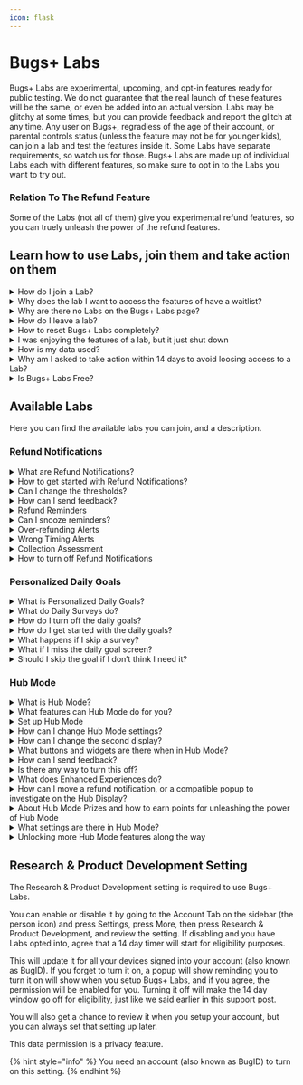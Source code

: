 ```yaml
---
icon: flask
---
```


# Bugs+ Labs

Bugs+ Labs are experimental, upcoming, and opt-in features ready for public testing. We do not guarantee that the real launch of these features will be the same, or even be added into an actual version. Labs may be glitchy at some times, but you can provide feedback and report the glitch at any time. Any user on Bugs+, regradless of the age of their account, or parental controls status (unless the feature may not be for younger kids), can join a lab and test the features inside it. Some Labs have separate requirements, so watch us for those. Bugs+ Labs are made up of individual Labs each with different features, so make sure to opt in to the Labs you want to try out.

### Relation To The Refund Feature

Some of the Labs (not all of them) give you experimental refund features, so you can truely unleash the power of the refund features.

## Learn how to use Labs, join them and take action on them

<details>

<summary>How do I join a Lab?</summary>

**To join a Lab, you will need to follow these steps to choose Labs to opt into:**

1. Go to the More tab on the sidebar (the 3 dots icon)
2. Tap Bugs+ Labs
3. Choose a lab you want to configure or opt into.
4. Follow the steps on the screen.

</details>

<details>

<summary>Why does the lab I want to access the features of have a waitlist?</summary>

Some labs require applying or waiting, while others, are open to the whole public. If you are given the option to **Add me to the waitlist** or **Apply To Access This Feature**, tap it, and we will consider adding you, or adding you to the lab when it gets released to the whole public. If you are given the option to **Join & Enable This Lab’s Features**, tap it and join the lab.

The best thing is that if you join a lab, the Bugs+ Labs features will stay until you leave or the lab shuts down.

If you get waitlisted, the wait won’t take long, so watch for the notification that says you get access!

Some Labs do this to make it so there is not too many people turning on a Lab in a short amount of time.

</details>

<details>

<summary>Why are there no Labs on the Bugs+ Labs page?</summary>

If there are no labs, there may be some Labs available but we did not roll out access to your user account. Rolling out is very quick, so make sure to stay tuned for new Labs there.

Also, some labs may require parental controls to be disabled, for example, if it has interaction features that we did not approve for kids yet)

</details>

<details>

<summary>How do I leave a lab?</summary>

Bugs+ Labs is made up of individual labs. If you want to opt out of a lab, you will need to do them separately. Labs are not enabled by default.

**You can follow these steps to choose a lab to leave:**

1. Go to the More sidebar tab (the 3 dots icon)
2. Press Bugs+ Labs
3. Select the lab you no longer want to be apart of
4. Press Opt Out & Reset Lab Data. This will opt you out of the lab, and remove associated data with the lab you chose.
5. Confirm that you want to opt out. You can always come back to a lab you opted out of, but it won’t contain your lab data.

**How to remove lab or test data when a lab shuts down:**\
If a lab shuts down or converts to an actual feature, we won’t transfer the data, since we may do major updates to it, but we will remove the lab data and if it turns into a feature, you can use new lab data. This is for privacy and compatibility reasons. There is no action that needs to be taken to do this, it is automatic, and we remove data within minutes or even seconds of shutdown.

</details>

<details>

<summary>How to reset Bugs+ Labs completely?</summary>

If you just want to opt out of a Lab, please follow the steps for leaving a Lab instead of resetting Bugs+ Labs. That will still remove that Lab’s data if you leave a Lab.

**If you want to reset everything in Bugs+ Labs instead of a simple leave, follow these steps:**

1. Go to the More tab on the sidebar (the 3 dots)
2. Press and hold the Bugs+ Labs button
3. After 3 seconds of holding the button, it should turn orange. Continue holding it.
4. After a few extra seconds, it will turn red and a 3 second cancellable countdown will start and it will say to continue holding to reset Bugs+ Labs.
5. When it says Reset Complete, stop holding. The Research & Product Development setting will turn off, all labs will be left, and the lab data will be removed. This won’t delete your game data.

</details>

<details>

<summary>I was enjoying the features of a lab, but it just shut down</summary>

Labs may shut down at any time with or without notice. This is since we can no longer handle a Lab, but usually we keep them. However, the best reason could be that the Lab has turned into an actual feature, thanks to your hard work, data and feedback. A simple test can go very far and turn into a feature release. This is not always the reason, but could be a possible reason.

</details>

<details>

<summary>How is my data used?</summary>

**Throughout all Labs:**

We don’t track your Bugs+ Labs data, but we may collect some essential data like how many times the user unleashed the power of a Labs feature, or at least tried to. We don’t create ”Lab Profiles” of you to try to track you down.

**Specific Labs:**

You can send Feedback or Glitch Reports to a Lab. We may try to see how many times you used a feature, unleashed the power of a feature, or tried to.

</details>

<details>

<summary>Why am I asked to take action within 14 days to avoid loosing access to a Lab?</summary>

Some Labs have strict guideline, while others have soft guidelines. Strict guidelines mean that you always need to follow them, while soft guidelines, you only need to follow the guidelines to maintain access, but you still need to follow the Bugs+ Rules all the time.

This means, if you don’t follow the suggested steps within 14 days, you will loose access to that specific Lab, but you will still maintain access to other Labs if possible. You will get reminders on the first day of that happening, the seventh day, then the last day of when you will loose access.

We will even give you reasoning.

The eligibility countdowns are lab-specific.

You can still use Bugs+ Labs during the countdown, but with limits, and don’t expect to go that far without fixing the issue.

<mark style="color:red;">**What will happen during that time? We won’t allow feedback, Glitch Reports, or collect required data during this time, if you miss the 14 days window, then if you want access back, you will need to go through any waitlists, and do any required steps, and any Lab data will be deleted as well.**</mark>

If you continue to loose access to a Lab a lot of times, you may get banned from Bugs+ since may be taking up resources and if a waitlist the time from the person who has accepted your request and any others for the Lab.

You may also get this notification if you are not using the Lab (for manually used Labs) or on Bugs+ (for continuous reminder or alert Labs, like detecting things in Bugs+, or reminding you of things, the reminder does not need to go off, but you still need to use Bugs+)

</details>

<details>

<summary>Is Bugs+ Labs Free?</summary>

{% hint style="success" %}
## Yes, Bugs+ Labs Is Free! $0, 0 Bug Points, 0 Stars, and 0 Refund Credits

Bugs+ Labs is always free and it will always be. No credit card required, no hidden fees, just helpful testing. This is like most other features in Bugs+. (I mean by most, things that dont cost Bug Points)
{% endhint %}

</details>

## Available Labs

Here you can find the available labs you can join, and a description.

### Refund Notifications

<details>

<summary>What are Refund Notifications?</summary>

Refund Notifications let you get reminders of when your Collection may be cluttered with duplicate cards, when you are refunding too many cards in a short amount of time (usually 15 minutes or less), or when it may not be a good time to refund (short on cards in your Collection). You get them via popups, and the duplicate detection feature will check for too many duplicates (more than 4 of the same card) regularly, but it is not real time checking, it happens every several minutes.

Refund Notifications are currently the first and main Lab.

</details>

<details>

<summary>How to get started with Refund Notifications?</summary>

Firstly, make sure you have an account (also known as BugID), if not, create one and merge signed out data with the new account.&#x20;

**Then, follow these steps:**

1. Go to the More tab on the sidebar (the 3 dots icon)
2. Tap Bugs+ Labs
3. Select Refund Notifications
4. Follow the steps on the screen.

</details>

<details>

<summary>Can I change the thresholds?</summary>

Currently you can’t change the sensitivity or add custom rules of what you think each notification should be, but the good news is that we may add this feature later on, and we have chose the thresholds based on user experience.

You can still send us feedback so we can add this feature or change the default thresholds or send us a Glitch Report, but it needs to involve a glitch to send Glitch Reports.

</details>

<details>

<summary>How can I send feedback?</summary>

You can send feedback by pressing Send Feedback after getting 3 Refund Notification. You can also send Glitch Reports from that Lab’s settings.

</details>

<details>

<summary>Refund Reminders</summary>

Refund Reminders are part of Refund Notifications. This will give you reminders for when you should start looking through your collection to refund cards. One card with lots of duplicate wont trigger it, so you need at least 2 different cards that have lots of duplicates for the alert to trigger. This comes with the Refund Notifications Lab.

</details>

<details>

<summary>Can I snooze reminders?</summary>

You can snooze reminders until you close Bugs+ by clicking the snooze button on the reminder.

</details>

<details>

<summary>Over-refunding Alerts</summary>

You can get alerts for when you seem to be refunding too many trading cards in a short amount of time. This comes with the Refund Notifications Lab.

</details>

<details>

<summary>Wrong Timing Alerts</summary>

You can get alerts for when it may not be a good time for refunding since you are short on trading cards, which could help users build up on trading cards when their Collection is very small, so they are more likely to build up. This comes with the Refund Notifications Lab.

</details>

<details>

<summary>Collection Assessment</summary>

With Collection Assessment, it can review your collection and give you a score. You can access this score by going to the Collection tab on the sidebar (the SD card icon) and clicking the circled check mark icon.

You can also see the score when investigating a Refund Notification.

You can also see the score on the Collection Assessment option in Hub Mode.

On the page, you will see a score name (see below), a colour for the score, and there will be 5 rings around the icon, and some will be coloured up or greyed out based on the score.

**What scores can I get?**

* **Good** - No cluttered trading cards (maintaining under 4 trading cards per card type), and at least 3 cards that are not Common or Uncommon. Colour: Green, 5 rings filled up.
* **Good - Collection can be improved** - 1 cluttered trading card (a card type that has more than 4 trading cards), or/and not having at least 2 cards that are not Common or Uncommon. Colour: Green, 4 rings filled up.
* **Average - Collection should be improved** - 2-3 cluttered trading cards (a card type that has more than 4 trading cards). Colour: Yellow, 3 rings filled up.
* **Attention needed - Collection needs improving** - 4-5 cluttered trading cards, or having more than 2000 Bug Points but less than 8000 Bug Points but have less than 10 trading cards. Colour: Orange, 2 rings filled up.
* **Trading card collection emergency - Collection must be improved** - More than 6 cluttered trading cards, or having 8000 Bug Points but have less than 25 trading cards. Colour: Red, 1 ring filled up.

**Taking Action:**

* This is your chance to remove the clutter before you find problems with it. You will get help along the way.
* The way to take action is to unleash the power of the refund assistant, sometimes it requires buying trading cards.
* If you are doing other things, use Hub Mode to multitask.
* The more severe the alert, the faster you should act.
* You might not notice it, but just like real life cleaning, it’s a good idea to clear your collection.

- The scoring assistant will give you more detail, but you can also activate the AI refund assistant as well straight from that screen without needing to go back to the main Collection area.

</details>

<details>

<summary>How to turn off Refund Notifications</summary>

To turn off Refund Notifications, follow the same steps for turning off a Lab.

1. Go to the More sidebar tab (the 3 dots icon)

2) Press Bugs+ Labs
3) Select Refund Notifications
4) Press Opt Out & Reset Lab Data. This will opt you out of Refund Notifications. Even though it mentions a reset, it won’t reset anything unless Refund Notifications stores something like settings.
5) Confirm that you want to opt out. You can always come back to Refund Notifications.

</details>

### Personalized Daily Goals

<details>

<summary>What is Personalized Daily Goals?</summary>

When enabled, Once a day, Bugs+ will ask you if you want a daily goal. If so, a short survey will show to personalize the goals further. The goals are based off the survey responses and your data. This is generated by AI. This can help you plan what you will do in Bugs+.

</details>

<details>

<summary>What do Daily Surveys do?</summary>

Daily Surveys will help the AI with selecting a goal for you. You will get this when you choose you want a goal on the popup. They are very short surveys, but they will still help.

</details>

<details>

<summary>How do I turn off the daily goals?</summary>

To do this, follow the same steps for opting out of a lab.

**You can follow these steps to choose a lab to leave:**

1. Go to the More sidebar tab (the 3 dots icon)
2. Press Bugs+ Labs
3. Select Personalized Daily Goals
4. Press Opt Out & Reset Lab Data. This will opt you out of the lab, and remove associated data with the lab you chose.
5. Confirm that you want to opt out. You can always come back to a lab you opted out of, but it won’t contain your lab data.

</details>

<details>

<summary>How do I get started with the daily goals?</summary>

Firstly, make sure you have an account (also known as BugID), if not, create one and merge signed out data with the new account.&#x20;

**Then, follow these steps:**

1. Go to the More tab on the sidebar (the 3 dots icon)
2. Tap Bugs+ Labs
3. Select Personalized Daily Goals
4. Follow the steps on the screen

</details>

<details>

<summary>What happens if I skip a survey?</summary>

You will still get a goal unless you chose No Thanks on the queetion asking if you want a goal for today, but it won’t be personalized, and it will only get it from your game data.

</details>

<details>

<summary>What if I miss the daily goal screen?</summary>

You will need to wait another day. This is since it is a **daily goal** not an on demand goal, but we may change it so if you miss the window or forget, you can get reminders.

</details>

<details>

<summary>Should I skip the goal if I don’t think I need it?</summary>

You should see and screenshot the goal for reference later on today, since you may not know you may need it, but it is up to you.

</details>

### Hub Mode <a href="#research-development" id="research-development"></a>

<details>

<summary>What is Hub Mode?</summary>

Hub Mode lets you nominate a computer that is signed into your BugID to act as a Hub while inactive. The Hub you add is like a second display while you are using your other computer, and you can do lots of things with it.

</details>

<details>

<summary>What features can Hub Mode do for you?</summary>

You can do these features, and more, right from your Hub:

* **Check notifications:** There is no longer a need to close what you are doing to check your notifications - you can do it from Hub Mode.
* **Check your Bug Points and Stars balance, plus check your Level & XP**: You can check on your balance without switching windows.
* **Check on the Common & Uncommon (and sometimes other rarity) Shop items**: You can quickly buy Common and Uncommon trading cards from the Hub Display, but nothing else. You need to use the Main Display for the Shop if you want more exclusive items. You will get reminded if you try to get an item that is not available to buy on Hub Mode, and to use your Main Display. **If you have Level 15 in Bugs+, you can also get Rare items from Hub Mode not just only Common & Uncommon.**
* **Use it as an optional second display for some quizzes**: On some quizzes like the ones where you have to find what bug is that, you can put the image bigger on the Hub and the responses and question on the main screen.
* **Check your Collection and refund trading cards**: Need to get some quick Bug Points while you are actively doing another things?  Or, want to see how your collection is going? You also can see your collection and refund trading cards on the Hub.
* **Tips & tricks while you progress through the game**: While you are doing other things, the Hub will show some tips for you to unleash the power of every once in a while. (If you don’t remove the Tips widget, if you did, you will need to add it back.)
* **Hub enhanced or exclusive experiences**: Some parts in Bugs+ take advantage of the second display, or require one.
* **Widgets**: Check on your widgets, whether if it is daily quest widgets, or checking your notification count.

- **And Many More**: There may be some we have not documented, and also, watch out for Lab updates and unleash the power of them!

</details>

<details>

<summary>Set up Hub Mode</summary>

Firstly, make sure you have opted into the Lab, since this is an experiment.

1. Firstly, you will setup the main device. You can always change this later. See the steps below to learn how.
2. Go to the More tab on the sidebar (the 3 dots), and press Setup Hub Mode. Make sure to do this on the Main device (the one you normally use as the main display)
3. Then, confirm that this is the main device. It should say that you will need to do this on the second device. Keep the screen open while you setup the second device.
4. On the Hub Device (the second display), go to the More tab on the sidebar (the 3 dots icon), and press Setup Hub Mode.
5. It should popup saying that there is a main display, and this device will be the Hub Device. You can choose to continue with the Hub Mode setup, or to change the Main display.
6. Choose how to activate Hub Mode. You can either choose after 9 seconds inactivity time, or by tapping Hub Mode on the Home tab on the sidebar (the house icon, but it is opened by default every time you open Bugs+, if you don’t change the tab). You can always activate Hub Mode via the Home tab regardless of setting. Choosing 9 seconds inactivity time will close off what you are doing on Bugs+, so be careful when using this during a quiz or a time sensitive event.
7. Add widgets to Hub Mode, or leave it with the default widgets. Widgets are useful information cards on Hub Mode.
8. Choose every how often to update Hub Mode. You can choose every 4 seconds for people who use Hub Mode a lot, or every 9 seconds for people who don’t usually use hub mode. Timing matters since if you launch an activity that involves Hub Mode, it will wait, but it may be slower for Hub Mode to change to the activity. Hub mode will always update every 4 seconds in a time sensitive activity.
9. Confirm your settings and click Ok.
10. On the first device, press Sync Hub Mode to finish Hub Mode setup, or re-open Bugs+ anytime to sync.

You can always change your settings later.

</details>

<details>

<summary>How can I change Hub Mode settings?</summary>

When the Hub Device is in Hub Mode, tap Hub Mode Settings. Or, go to the More tab (the 3 dots icon) on the sidebar on the second device, and press Setup Hub Mode. You won’t have to go through the setup again if it is already setup, so you can easily change settings.

</details>

<details>

<summary>How can I change the second display?</summary>

Firstly, access Hub Mode Settings. When the Hub Device is in Hub Mode, tap Hub Mode Settings. Or, go to the More tab (the 3 dots icon) on the sidebar on the second device, and press Setup Hub Mode.

Then, select Re-Nominate Hub Device. On the device you want to promote to be the Hub, go to the More tab (the 3 dots icon) on the sidebar, press Setup Hub Mode and select Make This Device The Hub, and confirm. Then, on the primary display (the old Hub) press Next, then OK on the screen you we’re on before.

</details>

<details>

<summary>What buttons and widgets are there when in Hub Mode?</summary>

Here are the menu items on the main screen of the Hub Device while in Hub Mode:

* Notifications
* Trading Cards (Collection)
* Shop
* Currency & Levels (check on your Bug Points, Stars, Levels & XP)
* Enhanced Experiences (if there is a Hub Mode Enhanced Experience, you can load it quickly here if it is not refreshing in the time you want it to).
* Daily Quests (check on your daily quests before you go on to do it)

- Hub Mode Settings
- Send Hub Mode Feedback (will only show when you are invited to give feedback. Invites are random while you are playing.)
- Collection Assessment (only available if the Refund Notifications Lab is enabled)
- Tips & Tricks (you can also see a single tip that changes by using the Tips widget)
- We will add more over time after we think we need more, and after the Lab is confirmed to not shut down.

Here are the widgets you can add (add, remove or arrange them in the Widgets area of Hub Mode Settings, you can add up to 4 widgets (sometimes you can add up to 5 if you unlocked the ability to), make sure not to clutter your screen, 2 widgets if fine but you can add more.):

* Tips & Tricks (get tips while you play, this is the widget enabled by default.)
* Notifications Count (check your amount of notifications without going to check)
* Daily Quests Status (check if there are new quests, or if you have completed some and need to claim the rewards)
* Feedback Opportunities (see the time until your next opportunity to send feedback)
* Level (check on your level quickly)
* Bug Points count (requires Level 10, or else you have to check manually from Currency & Levels) (check the amount of Bug Points you have quickly)

- We are adding more widgets over time after we have confirmed that the Lab is not shutting down.

</details>

<details>

<summary>How can I send feedback?</summary>

Watch out for Send Hub Mode Feedback to appear on the Hub Display. This will appear randomly, and will remove itself after a few minutes after appearing, so make sure to look for that. You can get reminders on when you can send feedback by adding the Feedback Opportunities widget. The widget will flash when it’s close to a opportunity to send feedback, so it may not be for you if you don’t want flashing widgets.

</details>

<details>

<summary>Is there any way to turn this off?</summary>

Yes there is! You can do it with the same way that you turn off a single Lab.\
We would like your feedback if possible, so wait for the feedback period to come first, it’s optional, but appreciated.

</details>

<details>

<summary>What does Enhanced Experiences do?</summary>

Enhanced Experiences are areas in Bugs+ that take advantage of 2 computers at the same time, or require one.

</details>

<details>

<summary>How can I move a refund notification, or a compatible popup to investigate on the Hub Display?</summary>

If you select Move To Hub Display on a refund notification, you can quickly see the context on the Hub Display, and take action if needed, without dropping what you are doing.

Some other popups may have a system like this as well.

</details>

<details>

<summary>About Hub Mode Prizes and how to earn points for unleashing the power of Hub Mode</summary>

**The real answer is - Hub Mode gives rewards:**

If you unleash the power of Hub Mode a lot, we will give you rewards. You can check your prize status in the Rewards & Freebies area in Hub Mode Settings.

**What Prizes May I Claim?:**

* **Bronze** - You will get 1000 Bug Points. Simply unleash the power of Hub Mode 10 times.
* **Silver** - You will get 1500 Bug Points. Simply unleash the power of Hub Mode 17 times.
* **Gold** - You will get 2000 Bug Points and 10 Stars. To get this, unleash the power of Hub Mode 24 times.
* **Gold Plus** - You will get 3000 Bug Points and 20 Stars. To get this, unleash the power of Hub Mode 32 times.
* **Platinum** - You will get 4000 Bug Points and 30 Stars. To get this, unleash the power of Hub Mode 44 times.
* Beyond Platinum, you will get 750 Bug Points every 10 times you unleash the power of Hub Mode.

**I‘ve went past Platinum, how can I get a tier reset to get more prizes?**

We will do tier resets along the way, so we may notice you have went past platinum, so we may reset your tier shortly. Take the gift offer we mentioned earlier as a chance while you wait. But good job getting platinum!

**Does feedback count?**

We will be happy to give out a 850 Bug Points gift for helpful feedback. You will get notified if you get selected.

**Why do I get paid for this?**

It’s still in it’s testing stage, so Bugs+ Labs may give incentives from time to time to boost the chances of the Lab succeeding - and to get feedback to find out if we should continue with this specific Lab.

</details>

<details>

<summary>What settings are there in Hub Mode?</summary>

**Firstly, let’s unpack how to even go to Hub Mode Settings:**

When the Hub Device is in Hub Mode, tap Hub Mode Settings. Or, go to the More tab (the 3 dots icon) on the sidebar on the second device, and press Setup Hub Mode. You won’t have to go through the setup again if it is already setup, so you can easily change settings.

**Hub Mode Settings:**

Below, you can see what settings there are in Hub Mode Settings.

Each heading below are the actual name for the setting.

**Activating Hub Mode**

Clicking on the **Activating Hub Mode** setting in Hub Mode Settings will let you select how to activate Hub Mode. Here are the options

* Activate after 9 seconds of inactivity. **Warning that this will close off anything you are doing on Bugs+ during that time to go to Hub Mode, so choose with caution.**
* Activate by clicking Hub Mode on the Home tab on the sidebar (the house icon)

**Refresh Rates**

Clicking on the **Refresh Rates** setting in Hub Mode Settings will let you select how often Hub Mode updates, and more. Here are the sub-sections:

_How often Hub Mode updates_

Here you can select how often Hub Mode activates to change widget details, check for Enhanced Experiences, and more. Here are the options:

* Every 4 seconds: Perfect for Hub Mode-intense users that always need up to date data ready for unleashing.
* Every 9 seconds: For people who don’t use Hub Mode widgets and quick details much.

_When to check for Enhanced Experiences_

Here you can choose when Enhanced Experiences should be checked for. Enhanced Experiences will show up for example in quizzes and more places. Here are the options:

* Check for Enhanced Experiences when Hub Mode refreshes: When a compatible experience is detected, a 4 second countdown will start on your Hub Device so you can decide if you want an enhanced experience. You can always click Enhanced Experiences on Hub Mode to check manually. This is the default option.
* Start manually by clicking Enhanced Experiences on Hub Mode: Useful if you want to decide manually.

**Widgets**

Clicking on the **Widgets** option in Hub Mode Settings will let you add, remove and rearrange Hub Mode widgets.

**Tips & Tricks Widget Rotation Style**

Clicking on the **Tips & Tricks Widget Roration Style** option in Hub Mode will let you select the style of how the Tips & Tricks widget changes. This does not apply to the Tips & Tricks area in Hub Mode, only the widget if enabled. Here are the options:

* **Unleashed:** Get a truely unleashed and detailed tip that changes every minute. Perfect if you need a tip of the minute. This is the default option.
* **Brief:** Get a quick, and short but helpful tip that changes every 15 seconds. Useful if you need a tip that changes nearly every time you look at your Hub Device.

**Rewards & Freebies**

The **Rewards & Freebies** option lets you see the prizes you got from unleashing the power of Hub Mode, how many times you unleashed the power, your current tier and more. See the Hub Mode Prizes for more info.

**Re-Nominate Hub Device**

Firstly, access Hub Mode Settings. When the Hub Device is in Hub Mode, tap Hub Mode Settings. Or, go to the More tab (the 3 dots icon) on the sidebar on the second device, and press Setup Hub Mode.

Then, select Re-Nominate Hub Device. On the device you want to promote to be the Hub, go to the More tab (the 3 dots icon) on the sidebar, press Setup Hub Mode and select Make This Device The Hub, and confirm. Then, on the primary display (the old Hub) press Next, then OK on the screen you we’re on before.

**Disconnect & Reset**

The **Disconnect & Reset** options lets you disconnect the Main Device from the Hub Device. Here are the reset options:

* Disconnect & Disable - Disconnects the Main Device from the Hub Device, while keeping data.
* Disconnect & Reset - Disconnects the Main Device from the Hub Device, and remove settings and set it up again. Please note like other resets, it will keep the Hub Mode Prizes rewards but reset the progress.
* Cleanup - Keeps data but removes all widgets and puts the Tips & Tricks Widget Back. Hub Mode will also activate after 9 seconds after inactivity unless changed.

</details>

<details>

<summary>Unlocking more Hub Mode features along the way</summary>

You can unlock extra Hub Mode features along the way, alongside the built-in features, based on the Level you earned in Bugs+. The Level is your Bugs+ Level, not your Hub Mode-specific rewards tier. Levels are not only for Hub Mode, they also unlock Non-Hub Mode features as well which you can use in the main game not just Hub Mode.

Passing a Level or getting a Level means you can keep the perks of that Level, not just the Hub Mode features.

You will get a notification when you unlocked extra Hub Mode Features.

**Level 1: Built-in Hub Mode Features**

This includes all the features we explained above that did not mention a minimum level. So Enhanced Experiences, Settings, Some Widgets and the other ones that don’t need a level to get. So, all the core features. There is actually a lot of these, and this is what takes up the most of all the features.

This is to make Bugs+ engaging, and to roll out features in Hub Mode over Time, sometimes to make sure people don’t make mistakes with the quickly get Trading Cards from the shop feature.

**Level 10: Check on your Bug Points quickly without needing to go to the Currency & Levels area**

Getting Level 10 in Bugs+, alongside all the other features you unlock like more Shop items that are not related to Hub Mode, **you can also check on your Bug Points quickly without needing to go to Currency & Levels, with the Bug Points Count Widget**.

Even without Level 10, you can still go to Currency & Levels to check on your Bug Points. You can also check your Stars and Levels, alongside Bug Points as well if you use Currency & Levels.

You can get the Levels Widget by adding it in the Widgets area.

**Level 15: Unlock the ability to get Rare cards from Shop area in Hub Mode**

Getting Level 15 in Bugs+, alongside all the other features you unlock like more features that are not related to Hub Mode, **you can also unlock the ability to get Rare cards not just only Common & Uncommon.**

This is very useful to get that Rare card you really want quickly. In this level, you won’t be able to get Ultra Rare, Legandary, Ultra Legendary, and Limited, but you may unlock some of those later. This is since the more you level up, the more likely you are not going to make mistakes on the Shop on the Hub Device.

You still can’t spend Stars on the Shop on Hub Mode, but you can still spend Bug Points. If you need to use Stars, you can still do it on the Main Device.

**Level 20: Unleash the power of the AI Refund Assistant right from your Hub Device**

Getting Level 20 in Bugs+, alongside all the other features you unlock like more features that are not related to Hub Mode, **you can also unlock the ability to use the AI Refund Assistant while the Hub Device is in Hub Model without needing to go to the AI refund assistant on your Main Device.**

Simply activate it from the list icon on the Trading Cards (Collection) area on your Hub Device, or from the Collection Assessment if there is a recommendation.

**Level 25: Get one extra widget space**

Getting Level 25 in Bugs+, alongside all the other features you unlock like more features that are not related to Hub Mode, **you will also get one extra widget space to add to Hub Mode.**

This means you will be able to add 5 widgets maximum instead of 4 widgets maximum. This is your chance to share feedback if 5 is too much, too little or just right.

</details>

## Research & Product Development Setting <a href="#research-development" id="research-development"></a>

The Research & Product Development setting is required to use Bugs+ Labs.&#x20;

You can enable or disable it by going to the Account Tab on the sidebar (the person icon) and press Settings, press More, then press Research & Product Development, and review the setting. If disabling and you have Labs opted into, agree that a 14 day timer will start for eligibility purposes.

This will update it for all your devices signed into your account (also known as BugID). If you forget to turn it on, a popup will show reminding you to turn it on will show when you setup Bugs+ Labs, and if you agree, the permission will be enabled for you. Turning it off will make the 14 day window go off for eligibility, just like we said earlier in this support post.

You will also get a chance to review it when you setup your account, but you can always set that setting up later.

This data permission is a privacy feature.

{% hint style="info" %}
You need an account (also known as BugID) to turn on this setting.
{% endhint %}
